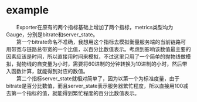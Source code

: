 # example

&emsp;&emsp;Exporter在原有的两个指标基础上增加了两个指标，metrics类型均为Gauge，分别是bitrate和server_state。    
&emsp;&emsp;第一个bitrate命名不准确，我想用这个指标去模拟衡量服务端的当前链路可用带宽与链路总带宽的一个比值，以百分比数值表示。考虑到影响该数值最主要的因素应该是时间，所以直接用时间来模拟，不过这里只用了一个简单的抛物线做模拟，抛物线的自变量为小时，需要将60进制的分钟转换为10进制的小时，然后带入函数计算，就能得到对应的数值。  
&emsp;&emsp;第二个指标server_state就相对简单了，因为以第一个为标准度量，由于bitrate是百分比数值，而且server_state表示服务器繁忙程度，所以直接用100减去第一个指标的值，就能得到繁忙程度的百分比数值表示。
